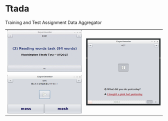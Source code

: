 # Ttada
Training and Test Assignment Data Aggregator

<table>
<tr> <td>
<img src="https://github.com/kinokocchi/Ttada/blob/master/doc/task_rec-demo.gif" width="300" alt="simultaneous play and record task"> </td>
<td rowspan="2"> 
<img src="https://github.com/kinokocchi/Ttada/blob/master/doc/task_play_n_save.png" width="300" alt="simultaneous play and record task">
</td>
</tr>

<tr>
 <td>
<img src="https://github.com/kinokocchi/Ttada/blob/master/doc/task_minpair.png"     width="300" alt="minimial pair task">
</td>
</tr>
</table>






